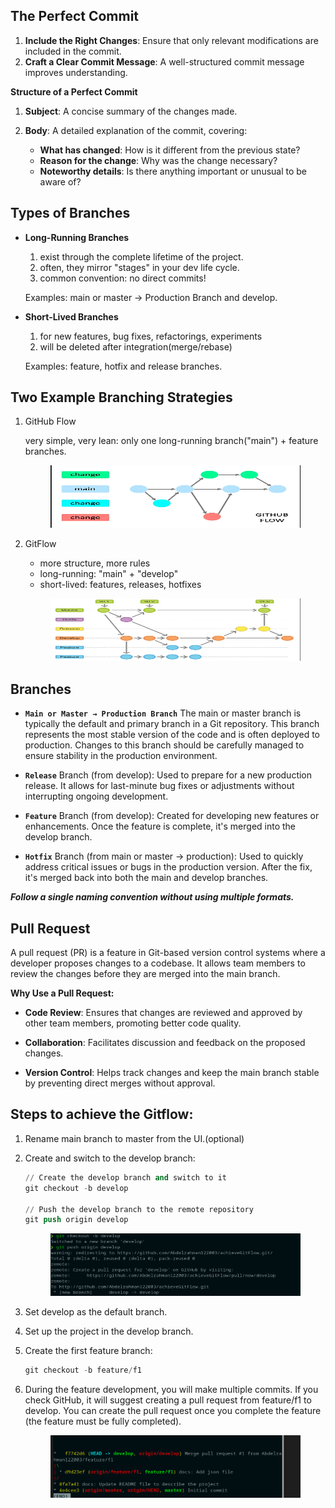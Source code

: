 ## The Perfect Commit

1. **Include the Right Changes**: Ensure that only relevant modifications are included in the commit.
2. **Craft a Clear Commit Message**: A well-structured commit message improves understanding.

**Structure of a Perfect Commit**

1. **Subject**: A concise summary of the changes made.

2. **Body**: A detailed explanation of the commit, covering:

   - **What has changed**: How is it different from the previous state?
   - **Reason for the change**: Why was the change necessary?
   - **Noteworthy details**: Is there anything important or unusual to be aware of?

## Types of Branches

- **Long-Running Branches**

  1. exist through the complete lifetime of the project.
  2. often, they mirror "stages" in your dev life cycle.
  3. common convention: no direct commits!

  Examples: main or master → Production Branch and develop.

- **Short-Lived Branches**

  1. for new features, bug fixes, refactorings, experiments
  2. will be deleted after integration(merge/rebase)

  Examples: feature, hotfix and release branches.

## Two Example Branching Strategies

1. GitHub Flow

   very simple, very lean: only one long-running branch("main") + feature branches.

   <p align="center">
     <img src="../images/githubFlow.png" alt="Git Architecture" width="400" height="100">
   </p>

2. GitFlow

   - more structure, more rules
   - long-running: "main" + "develop"
   - short-lived: features, releases, hotfixes

   <p align="center">
     <img src="../images/gitFlow.png" alt="Git Architecture" width="400" height="100">
   </p>

## Branches

- **`Main or Master → Production Branch`**
  The main or master branch is typically the default and primary branch in a Git repository. This branch represents the most stable version of the code and is often deployed to production. Changes to this branch should be carefully managed to ensure stability in the production environment.

- **`Release`** Branch (from develop): Used to prepare for a new production release. It allows for last-minute bug fixes or adjustments without interrupting ongoing development.

- **`Feature`** Branch (from develop): Created for developing new features or enhancements. Once the feature is complete, it's merged into the develop branch.

- **`Hotfix`** Branch (from main or master → production): Used to quickly address critical issues or bugs in the production version. After the fix, it's merged back into both the main and develop branches.

**_Follow a single naming convention without using multiple formats._**

## Pull Request

A pull request (PR) is a feature in Git-based version control systems where a developer proposes changes to a codebase. It allows team members to review the changes before they are merged into the main branch.

**Why Use a Pull Request:**

- **Code Review**: Ensures that changes are reviewed and approved by other team members, promoting better code quality.

- **Collaboration**: Facilitates discussion and feedback on the proposed changes.

- **Version Control**: Helps track changes and keep the main branch stable by preventing direct merges without approval.

## Steps to achieve the Gitflow:

1. Rename main branch to master from the UI.(optional)
2. Create and switch to the develop branch:

   ```s
   // Create the develop branch and switch to it
   git checkout -b develop

   // Push the develop branch to the remote repository
   git push origin develop

   ```

   <p align="center">
     <img src="../images/screen_1.png" alt="Git Architecture" width="400" height="100">
   </p>

3. Set develop as the default branch.
4. Set up the project in the develop branch.
5. Create the first feature branch:

   ```s
   git checkout -b feature/f1
   ```

6. During the feature development, you will make multiple commits. If you check GitHub, it will suggest creating a pull request from feature/f1 to develop. You can create the pull request once you complete the feature (the feature must be fully completed).

   <p align="center">
     <img src="../images/screenPullRequest.png" alt="Git Architecture" width="400" height="100">
   </p>
